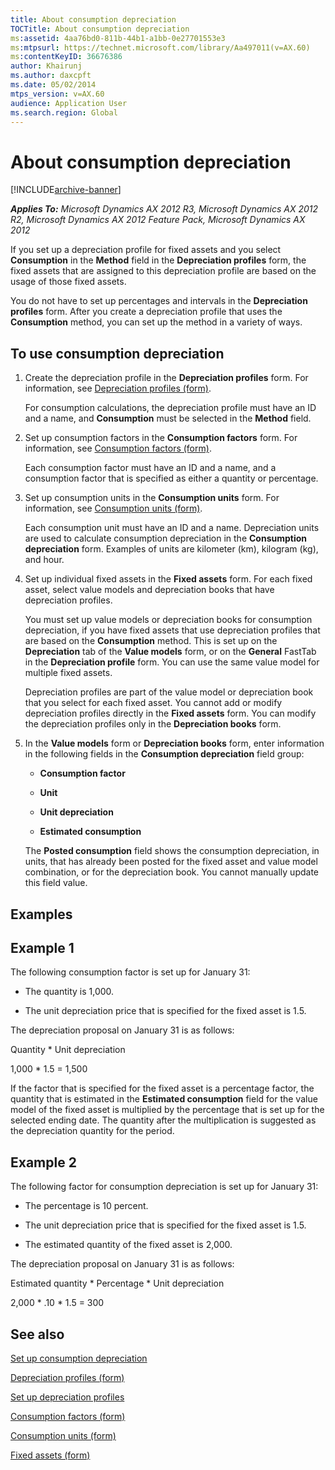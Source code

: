 ```yaml
---
title: About consumption depreciation
TOCTitle: About consumption depreciation
ms:assetid: 4aa76bd0-811b-44b1-a1bb-0e27701553e3
ms:mtpsurl: https://technet.microsoft.com/library/Aa497011(v=AX.60)
ms:contentKeyID: 36676386
author: Khairunj
ms.author: daxcpft
ms.date: 05/02/2014
mtps_version: v=AX.60
audience: Application User
ms.search.region: Global
---
```


# About consumption depreciation 


[!INCLUDE[archive-banner](includes/archive-banner.md)]


_**Applies To:** Microsoft Dynamics AX 2012 R3, Microsoft Dynamics AX 2012 R2, Microsoft Dynamics AX 2012 Feature Pack, Microsoft Dynamics AX 2012_

If you set up a depreciation profile for fixed assets and you select **Consumption** in the **Method** field in the **Depreciation profiles** form, the fixed assets that are assigned to this depreciation profile are based on the usage of those fixed assets.

You do not have to set up percentages and intervals in the **Depreciation profiles** form. After you create a depreciation profile that uses the **Consumption** method, you can set up the method in a variety of ways.

## To use consumption depreciation

1.  Create the depreciation profile in the **Depreciation profiles** form. For information, see [Depreciation profiles (form)](https://technet.microsoft.com/library/aa549887\(v=ax.60\)).
    
    For consumption calculations, the depreciation profile must have an ID and a name, and **Consumption** must be selected in the **Method** field.

2.  Set up consumption factors in the **Consumption factors** form. For information, see [Consumption factors (form)](https://technet.microsoft.com/library/aa571869\(v=ax.60\)).
    
    Each consumption factor must have an ID and a name, and a consumption factor that is specified as either a quantity or percentage.

3.  Set up consumption units in the **Consumption units** form. For information, see [Consumption units (form)](https://technet.microsoft.com/library/aa576472\(v=ax.60\)).
    
    Each consumption unit must have an ID and a name. Depreciation units are used to calculate consumption depreciation in the **Consumption depreciation** form. Examples of units are kilometer (km), kilogram (kg), and hour.

4.  Set up individual fixed assets in the **Fixed assets** form. For each fixed asset, select value models and depreciation books that have depreciation profiles.
    
    You must set up value models or depreciation books for consumption depreciation, if you have fixed assets that use depreciation profiles that are based on the **Consumption** method. This is set up on the **Depreciation** tab of the **Value models** form, or on the **General** FastTab in the **Depreciation profile** form. You can use the same value model for multiple fixed assets.
    
    Depreciation profiles are part of the value model or depreciation book that you select for each fixed asset. You cannot add or modify depreciation profiles directly in the **Fixed assets** form. You can modify the depreciation profiles only in the **Depreciation books** form.

5.  In the **Value models** form or **Depreciation books** form, enter information in the following fields in the **Consumption depreciation** field group:
    
      - **Consumption factor**
    
      - **Unit**
    
      - **Unit depreciation**
    
      - **Estimated consumption**
    
    The **Posted consumption** field shows the consumption depreciation, in units, that has already been posted for the fixed asset and value model combination, or for the depreciation book. You cannot manually update this field value.

## Examples

## Example 1

The following consumption factor is set up for January 31:

  - The quantity is 1,000.

  - The unit depreciation price that is specified for the fixed asset is 1.5.

The depreciation proposal on January 31 is as follows:

Quantity \* Unit depreciation

1,000 \* 1.5 = 1,500

If the factor that is specified for the fixed asset is a percentage factor, the quantity that is estimated in the **Estimated consumption** field for the value model of the fixed asset is multiplied by the percentage that is set up for the selected ending date. The quantity after the multiplication is suggested as the depreciation quantity for the period.

## Example 2

The following factor for consumption depreciation is set up for January 31:

  - The percentage is 10 percent.

  - The unit depreciation price that is specified for the fixed asset is 1.5.

  - The estimated quantity of the fixed asset is 2,000.

The depreciation proposal on January 31 is as follows:

Estimated quantity \* Percentage \* Unit depreciation

2,000 \* .10 \* 1.5 = 300

## See also

[Set up consumption depreciation](set-up-consumption-depreciation.md)

[Depreciation profiles (form)](https://technet.microsoft.com/library/aa549887\(v=ax.60\))

[Set up depreciation profiles](set-up-depreciation-profiles.md)

[Consumption factors (form)](https://technet.microsoft.com/library/aa571869\(v=ax.60\))

[Consumption units (form)](https://technet.microsoft.com/library/aa576472\(v=ax.60\))

[Fixed assets (form)](https://technet.microsoft.com/library/aa620341\(v=ax.60\))

  


